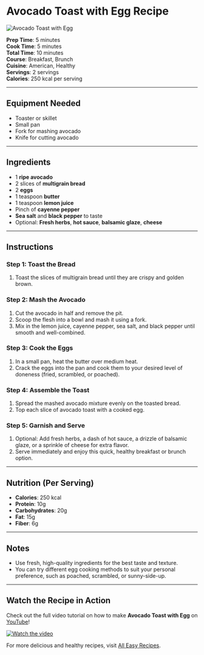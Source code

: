 # Avocado Toast with Egg Recipe

![Avocado Toast with Egg](https://all-easyrecipes.com/wp-content/uploads/2025/02/Avocado-Toast-with-Egg-Recipe-750x420.jpg)

**Prep Time**: 5 minutes  
**Cook Time**: 5 minutes  
**Total Time**: 10 minutes  
**Course**: Breakfast, Brunch  
**Cuisine**: American, Healthy  
**Servings**: 2 servings  
**Calories**: 250 kcal per serving

---

## Equipment Needed

- Toaster or skillet  
- Small pan  
- Fork for mashing avocado  
- Knife for cutting avocado  

---

## Ingredients

- 1 **ripe avocado**  
- 2 slices of **multigrain bread**  
- 2 **eggs**  
- 1 teaspoon **butter**  
- 1 teaspoon **lemon juice**  
- Pinch of **cayenne pepper**  
- **Sea salt** and **black pepper** to taste  
- Optional: **Fresh herbs**, **hot sauce**, **balsamic glaze**, **cheese**  

---

## Instructions

### Step 1: Toast the Bread
1. Toast the slices of multigrain bread until they are crispy and golden brown.

### Step 2: Mash the Avocado
1. Cut the avocado in half and remove the pit.
2. Scoop the flesh into a bowl and mash it using a fork.
3. Mix in the lemon juice, cayenne pepper, sea salt, and black pepper until smooth and well-combined.

### Step 3: Cook the Eggs
1. In a small pan, heat the butter over medium heat.
2. Crack the eggs into the pan and cook them to your desired level of doneness (fried, scrambled, or poached).

### Step 4: Assemble the Toast
1. Spread the mashed avocado mixture evenly on the toasted bread.
2. Top each slice of avocado toast with a cooked egg.

### Step 5: Garnish and Serve
1. Optional: Add fresh herbs, a dash of hot sauce, a drizzle of balsamic glaze, or a sprinkle of cheese for extra flavor.
2. Serve immediately and enjoy this quick, healthy breakfast or brunch option.

---

## Nutrition (Per Serving)

- **Calories**: 250 kcal  
- **Protein**: 10g  
- **Carbohydrates**: 20g  
- **Fat**: 15g  
- **Fiber**: 6g  

---

## Notes
- Use fresh, high-quality ingredients for the best taste and texture.
- You can try different egg cooking methods to suit your personal preference, such as poached, scrambled, or sunny-side-up.

---

## Watch the Recipe in Action

Check out the full video tutorial on how to make **Avocado Toast with Egg** on [YouTube](https://www.youtube.com/watch?v=3RT-oFx_nko)!

[![Watch the video](https://img.youtube.com/vi/3RT-oFx_nko/0.jpg)](https://www.youtube.com/watch?v=3RT-oFx_nko)

For more delicious and healthy recipes, visit [All Easy Recipes](https://all-easyrecipes.com/avocado-toast-with-egg-recipe).

